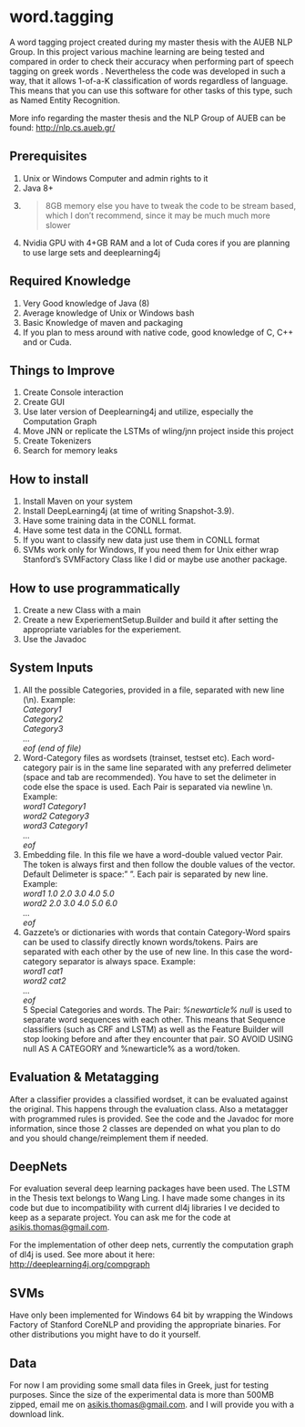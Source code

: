 # word.tagging
A word tagging project created during my master thesis with the AUEB NLP Group. In this project various machine learning are being tested and compared in order to check their accuracy when performing part of speech tagging on greek words 
. Nevertheless the code was developed in such a way, that it allows 1-of-a-K classification of words regardless of language. This means that you can use this software for other tasks of this type, such as Named Entity Recognition.

More info regarding the master thesis and the NLP Group of AUEB can be found:
http://nlp.cs.aueb.gr/

## Prerequisites
 1.   Unix or Windows Computer and admin rights to it
 2.   Java 8+
 3.   >8GB memory else you have to tweak the code to be stream based, which I don’t recommend, since it may be much much more slower
 4.   Nvidia GPU with 4+GB RAM and a lot of Cuda cores if you are planning to use large sets and deeplearning4j

## Required Knowledge
 1.   Very Good knowledge of Java (8)
 2.   Average knowledge of Unix or Windows bash
 3.   Basic Knowledge of maven and packaging
 4.   If you plan to mess around with native code, good knowledge of C, C++ and or Cuda.

## Things to Improve
 1.   Create Console interaction
 2.   Create GUI
 3.   Use later version of Deeplearning4j and utilize, especially the Computation Graph
 4.   Move JNN or replicate the LSTMs of wling/jnn project inside this project
 5.   Create Tokenizers
 6.   Search for memory leaks

## How to install
 1.   Install Maven on your system
 2.   Install DeepLearning4j (at time of writing Snapshot-3.9). 
 3.   Have some training data in the CONLL format.
 4.   Have some test data in the CONLL format.
 5.   If you want to classify new data just use them in CONLL format
 6.   SVMs work only for Windows, If you need them for Unix either wrap Stanford’s SVMFactory Class like I did or maybe use another package.

## How to use programmatically
 1.   Create a new Class with a main
 2.   Create a new ExperiementSetup.Builder and build it after setting the appropriate variables for the experiement.
 3.   Use the Javadoc

## System Inputs
 1.  All the possible Categories, provided in a file, separated with new line (\n). Example:  
  *Category1*  
  *Category2*  
  *Category3*  
  *…*  
  *eof (end of file)*
 2.   Word-Category files as wordsets (trainset, testset etc). Each word-category pair is in the same line separated with any preferred delimeter (space and tab are recommended). You have to set the delimeter in code else the space is used. Each Pair is separated via newline \n. Example:  
  *word1 Category1*  
  *word2 Category3*  
  *word3 Category1*  
  *…*  
  *eof*  
 3.   Embedding file. In this file we have a word-double valued vector Pair. The token is always first and then follow the double values of the vector. Default Delimeter is space:” ”. Each pair is separated by new line. Example:  
  *word1 1.0 2.0 3.0 4.0 5.0*  
  *word2 2.0 3.0 4.0 5.0 6.0*  
  *…*  
  *eof*  
 4.   Gazzete’s or dictionaries with words that contain Category-Word spairs can be used to classify directly known words/tokens. Pairs are separated with each other by the use of new line. In this case the word-category separator is always space. Example:  
  *word1 cat1*  
  *word2 cat2*  
  *…*  
  *eof*  
 5   Special Categories and words. The Pair: 
     *%newarticle% null*
  is used  to separate word sequences with each other. This means that Sequence classifiers (such as CRF and LSTM) as well as the Feature Builder will stop looking before and after they encounter that pair. SO AVOID USING null AS A CATEGORY and %newarticle% as a word/token. 

## Evaluation & Metatagging
   After a classifier provides a classified wordset, it can be evaluated against the original. This happens through the evaluation class. Also a metatagger with programmed rules is provided. See the code and the Javadoc for more information, since those 2 classes are depended on what you plan to do and you should change/reimplement them if needed. 

## DeepNets
   For evaluation several deep learning packages have been used. The LSTM in the Thesis text belongs to Wang Ling. I have made some changes in its code but due to incompatibility with current dl4j libraries I ve decided to keep as a separate project. You can ask me for the code at asikis.thomas@gmail.com.

   For the implementation of other deep nets, currently the computation graph of dl4j is used. See more about it here: http://deeplearning4j.org/compgraph

## SVMs
   Have only been implemented for Windows 64 bit by wrapping the Windows Factory of Stanford CoreNLP and providing the appropriate binaries. For other distributions you might have to do it yourself.

## Data
   For now I am providing some small data files in Greek, just for testing purposes. Since the size of the experimental data is more than 500MB zipped, email me on asikis.thomas@gmail.com. and I will provide you with a download link.


